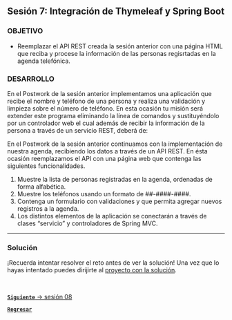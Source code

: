 ## Sesión 7: Integración de Thymeleaf y Spring Boot

### OBJETIVO

- Reemplazar el API REST creada la sesión anterior con una página HTML que reciba y procese la información de las personas regisrtadas en la agenda telefónica.

### DESARROLLO

En el Postwork de la sesión anterior implementamos una aplicación que recibe el nombre y teléfono de una persona y realiza una validación y limpieza sobre el número de teléfono. En esta ocasión tu misión será extender este programa eliminando la línea de comandos y sustituyéndolo por un controlador web el cual además de recibir la información de la persona a través de un servicio REST, deberá de: 

En el Postwork de la sesión anterior continuamos con la implementación de nuestra agenda, recibiendo los datos a través de un API REST. En ésta ocasión reemplazamos el API con una página web que contenga las siguientes funcionalidades.

1. Muestre la lista de personas registradas en la agenda, ordenadas de forma alfabética.
1. Muestre los teléfonos usando un formato de ##-####-####.
1. Contenga un formulario con validaciones y que permita agregar nuevos registros a la agenda.
1. Los distintos elementos de la aplicación se conectarán a través de clases “servicio” y controladores de Spring MVC.


---

### Solución

¡Recuerda intentar resolver el reto antes de ver la solución! Una vez que lo hayas intentado puedes dirijirte al [proyecto con la solución](./solucion).


<br>

[**`Siguiente`** -> sesión 08](../../Sesion-08/)

[**`Regresar`**](../)